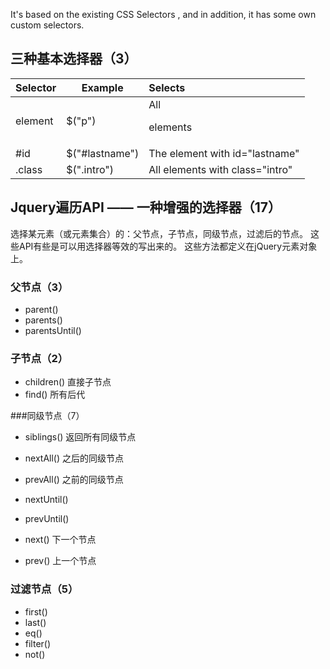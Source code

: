 It's based on the existing  CSS Selectors , and in addition, it has some own custom selectors.


## 三种基本选择器（3）

Selector |Example |Selects
---|---|:---
element |$("p") |All <p> elements
\#id |$("#lastname") |The element with id="lastname"
.class |$(".intro") |All elements with class="intro"




## Jquery遍历API —— 一种增强的选择器（17）
选择某元素（或元素集合）的：父节点，子节点，同级节点，过滤后的节点。
这些API有些是可以用选择器等效的写出来的。
这些方法都定义在jQuery元素对象上。


### 父节点（3）
* parent()
* parents()
* parentsUntil()


### 子节点（2）
* children() 直接子节点
* find() 所有后代


###同级节点（7）
* siblings() 返回所有同级节点
* nextAll() 之后的同级节点
* prevAll() 之前的同级节点
* nextUntil()

* prevUntil()
* next() 下一个节点
* prev() 上一个节点


### 过滤节点（5）
* first() 
* last() 
* eq()
* filter() 
* not()



















